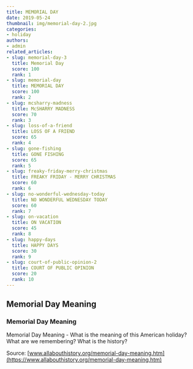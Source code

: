```yaml
---
title: MEMORIAL DAY
date: 2019-05-24
thumbnail: img/memorial-day-2.jpg
categories:
- holiday
authors:
- admin
related_articles:
- slug: memorial-day-3
  title: Memorial Day
  score: 100
  rank: 1
- slug: memorial-day
  title: MEMORIAL DAY
  score: 100
  rank: 2
- slug: mcsharry-madness
  title: McSHARRY MADNESS
  score: 70
  rank: 3
- slug: loss-of-a-friend
  title: LOSS OF A FRIEND
  score: 65
  rank: 4
- slug: gone-fishing
  title: GONE FISHING
  score: 65
  rank: 5
- slug: freaky-friday-merry-christmas
  title: FREAKY FRIDAY - MERRY CHRISTMAS
  score: 60
  rank: 6
- slug: no-wonderful-wednesday-today
  title: NO WONDERFUL WEDNESDAY TODAY
  score: 60
  rank: 7
- slug: on-vacation
  title: ON VACATION
  score: 45
  rank: 8
- slug: happy-days
  title: HAPPY DAYS
  score: 30
  rank: 9
- slug: court-of-public-opinion-2
  title: COURT OF PUBLIC OPINION
  score: 20
  rank: 10
---
```

## Memorial Day Meaning

### Memorial Day Meaning

Memorial Day Meaning - What is the meaning of this American holiday? What are we remembering? What is the history?

Source: [www.allabouthistory.org/memorial-day-meaning.htm](https://www.allabouthistory.org/memorial-day-meaning.htm)
